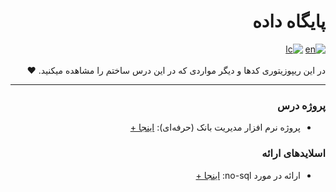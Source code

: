 <div dir='rtl'>
<h1>پایگاه داده</h1>

<a href='https://github.com/EnAnsari/db-uni/blob/main/README-EN.md'><img src='https://img.shields.io/badge/click_to_README-English-red.svg' alt='en'></a>
<a href='hhttps://github.com/EnAnsari/db-uni/blob/main/LICENSE'><img src='https://img.shields.io/badge/license-MIT-blue.svg' alt='lc'></a>
<br><br>
در این ریپوزیتوری کدها و دیگر مواردی که در این درس ساختم را مشاهده میکنید. ❤️
<br><hr>
### پروژه درس
+ پروژه نرم افزار مدیریت بانک (حرفه‌ای): [اینجا +](https://github.com/EnAnsari/db-uni/tree/main/src)
### اسلایدهای ارائه
+ ارائه در مورد no-sql: [اینجا +](https://github.com/EnAnsari/db-uni/tree/main/nosql-slides)
</div>
